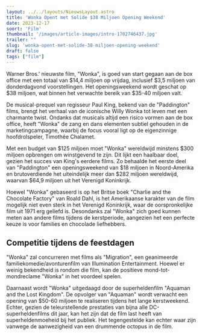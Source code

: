 ```yaml
---
layout: ../../layouts/NieuwsLayout.astro
title: 'Wonka Opent met Solide $38 Miljoen Opening Weekend'
date: 2023-12-17
soort: 'Film'
thumbnail: '/images/article-images/intro-1702746437.jpg'
trailer: ""
slug: 'wonka-opent-met-solide-38-miljoen-opening-weekend'
draft: false
tags: ["film"]
---
```



Warner Bros.' nieuwste film, "Wonka", is goed van start gegaan aan de box office met een totaal van $14,4 miljoen op vrijdag, inclusief $3,5 miljoen van donderdagvond voorstellingen. Het openingsweekend wordt geschat op $38 miljoen, wat binnen het verwachte bereik van $35-40 miljoen valt.

De musical-prequel van regisseur Paul King, bekend van de "Paddington" films, brengt het verhaal van de iconische Willy Wonka tot leven met een charmante twist. Ondanks dat musicals altijd een risico vormen aan de box office, heeft "Wonka" de zang en dans elementen subtiel gehouden in de marketingcampagne, waarbij de focus vooral ligt op de eigenzinnige hoofdrolspeler, Timothée Chalamet.

Met een budget van $125 miljoen moet "Wonka" wereldwijd minstens $300 miljoen opbrengen om winstgevend te zijn. Dit lijkt een haalbaar doel, gezien het succes van King's eerdere films. Zo behaalde het eerste deel van "Paddington" een openingsweekend van $18 miljoen in Noord-Amerika en brutoverdiende het uiteindelijk meer dan $282 miljoen wereldwijd, waarvan $64,9 miljoen uit het Verenigd Koninkrijk.

Hoewel "Wonka" gebaseerd is op het Britse boek "Charlie and the Chocolate Factory" van Roald Dahl, is het Amerikaanse karakter van de film mogelijk niet even sterk in het Verenigd Koninkrijk, waar de oorspronkelijke film uit 1971 erg geliefd is. Desondanks zal "Wonka" zich goed kunnen meten aan andere films tijdens de kerstperiode, aangezien het een perfecte keuze is voor families en chocolade liefhebbers.

## Competitie tijdens de feestdagen

"Wonka" zal concurreren met films als "Migration", een geanimeerde familiekomedie/avonturenfilm van Illumination Entertainment. Hoewel er weinig bekendheid is rondom die film, kan de positieve mond-tot-mondreclame "Wonka" in het voordeel spelen.

Daarnaast wordt "Wonka" uitgedaagd door de superheldenfilm "Aquaman and the Lost Kingdom". De opvolger van "Aquaman" wordt verwacht een opening van $50-60 miljoen te realiseren tijdens het lange kerstweekend. Echter, gezien de teleurstellende prestaties van bijna alle DC-superheldenfilms dit jaar, kan het zijn dat de film last heeft van superheldenmoeheid bij het publiek. Het tegengestelde kan echter waar zijn vanwege de aanwezigheid van een drummende octopus in de film.

